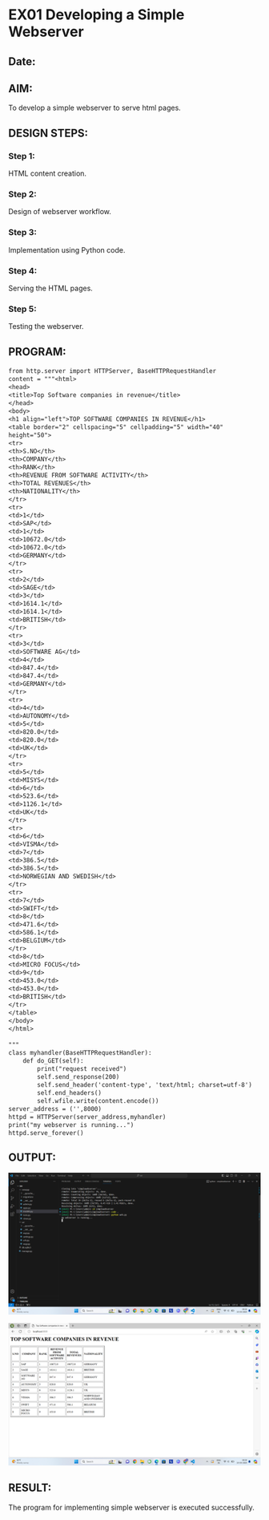 # EX01 Developing a Simple Webserver
## Date:

## AIM:
To develop a simple webserver to serve html pages.

## DESIGN STEPS:
### Step 1: 
HTML content creation.

### Step 2:
Design of webserver workflow.

### Step 3:
Implementation using Python code.

### Step 4:
Serving the HTML pages.

### Step 5:
Testing the webserver.

## PROGRAM:
```
from http.server import HTTPServer, BaseHTTPRequestHandler
content = """<html>
<head>
<title>Top Software companies in revenue</title>
</head>
<body>
<h1 align="left">TOP SOFTWARE COMPANIES IN REVENUE</h1>
<table border="2" cellspacing="5" cellpadding="5" width="40" height="50">
<tr>
<th>S.NO</th>
<th>COMPANY</th>
<th>RANK</th>
<th>REVENUE FROM SOFTWARE ACTIVITY</th>
<th>TOTAL REVENUES</th>
<th>NATIONALITY</th>
</tr>
<tr>
<td>1</td>
<td>SAP</td>
<td>1</td>
<td>10672.0</td>
<td>10672.0</td>
<td>GERMANY</td>
</tr>
<tr>
<td>2</td>
<td>SAGE</td>
<td>3</td>
<td>1614.1</td>
<td>1614.1</td>
<td>BRITISH</td>
</tr>
<tr>
<td>3</td>
<td>SOFTWARE AG</td>
<td>4</td>
<td>847.4</td>
<td>847.4</td>
<td>GERMANY</td>
</tr>
<tr>
<td>4</td>
<td>AUTONOMY</td>
<td>5</td>
<td>820.0</td>
<td>820.0</td>
<td>UK</td>
</tr>
<tr>
<td>5</td>
<td>MISYS</td>
<td>6</td>
<td>523.6</td>
<td>1126.1</td>
<td>UK</td>
</tr>
<tr>
<td>6</td>
<td>VISMA</td>
<td>7</td>
<td>386.5</td>
<td>386.5</td>
<td>NORWEGIAN AND SWEDISH</td>
</tr>
<tr>
<td>7</td>
<td>SWIFT</td>
<td>8</td>
<td>471.6</td>
<td>586.1</td>
<td>BELGIUM</td>
</tr>
<td>8</td>
<td>MICRO FOCUS</td>
<td>9</td>
<td>453.0</td>
<td>453.0</td>
<td>BRITISH</td>
</tr>
</table>
</body>
</html>

"""
class myhandler(BaseHTTPRequestHandler):
    def do_GET(self):
        print("request received")
        self.send_response(200)
        self.send_header('content-type', 'text/html; charset=utf-8')
        self.end_headers()
        self.wfile.write(content.encode())
server_address = ('',8000)
httpd = HTTPServer(server_address,myhandler)
print("my webserver is running...")
httpd.serve_forever()

```


## OUTPUT:

![alt text](<Screenshot (19).png>)

![alt text](<Screenshot (20).png>)


## RESULT:
The program for implementing simple webserver is executed successfully.
